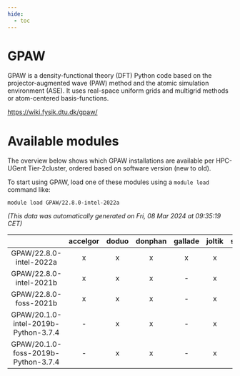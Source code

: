 ```yaml
---
hide:
  - toc
---
```


GPAW
====


GPAW is a density-functional theory (DFT) Python code based on the projector-augmented wave (PAW) method and the atomic simulation environment (ASE). It uses real-space uniform grids and multigrid methods or atom-centered basis-functions.

https://wiki.fysik.dtu.dk/gpaw/
# Available modules


The overview below shows which GPAW installations are available per HPC-UGent Tier-2cluster, ordered based on software version (new to old).

To start using GPAW, load one of these modules using a `module load` command like:

```shell
module load GPAW/22.8.0-intel-2022a
```

*(This data was automatically generated on Fri, 08 Mar 2024 at 09:35:19 CET)*  

| |accelgor|doduo|donphan|gallade|joltik|skitty|
| :---: | :---: | :---: | :---: | :---: | :---: | :---: |
|GPAW/22.8.0-intel-2022a|x|x|x|x|x|x|
|GPAW/22.8.0-intel-2021b|x|x|x|-|x|x|
|GPAW/22.8.0-foss-2021b|x|x|x|-|x|x|
|GPAW/20.1.0-intel-2019b-Python-3.7.4|-|x|x|-|x|x|
|GPAW/20.1.0-foss-2019b-Python-3.7.4|-|x|x|-|x|x|
